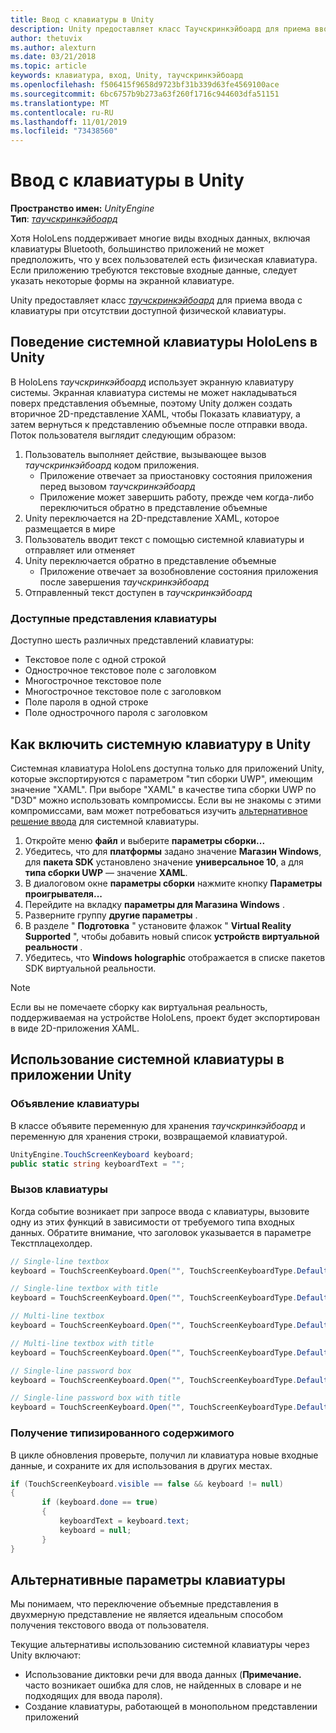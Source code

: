 ```yaml
---
title: Ввод с клавиатуры в Unity
description: Unity предоставляет класс Таучскринкэйбоард для приема ввода с клавиатуры при отсутствии доступной физической клавиатуры.
author: thetuvix
ms.author: alexturn
ms.date: 03/21/2018
ms.topic: article
keywords: клавиатура, вход, Unity, таучскринкэйбоард
ms.openlocfilehash: f506415f9658d9723bf31b339d63fe4569100ace
ms.sourcegitcommit: 6bc6757b9b273a63f260f1716c944603dfa51151
ms.translationtype: MT
ms.contentlocale: ru-RU
ms.lasthandoff: 11/01/2019
ms.locfileid: "73438560"
---
```

# <a name="keyboard-input-in-unity"></a>Ввод с клавиатуры в Unity

**Пространство имен:** *UnityEngine*<br>
 **Тип**:  *[таучскринкэйбоард](https://docs.unity3d.com/ScriptReference/TouchScreenKeyboard.html)*

Хотя HoloLens поддерживает многие виды входных данных, включая клавиатуры Bluetooth, большинство приложений не может предположить, что у всех пользователей есть физическая клавиатура. Если приложению требуются текстовые входные данные, следует указать некоторые формы на экранной клавиатуре.

Unity предоставляет класс *[таучскринкэйбоард](https://docs.unity3d.com/ScriptReference/TouchScreenKeyboard.html)* для приема ввода с клавиатуры при отсутствии доступной физической клавиатуры.

## <a name="hololens-system-keyboard-behavior-in-unity"></a>Поведение системной клавиатуры HoloLens в Unity

В HoloLens *таучскринкэйбоард* использует экранную клавиатуру системы. Экранная клавиатура системы не может накладываться поверх представления объемные, поэтому Unity должен создать вторичное 2D-представление XAML, чтобы Показать клавиатуру, а затем вернуться к представлению объемные после отправки ввода. Поток пользователя выглядит следующим образом:
1. Пользователь выполняет действие, вызывающее вызов *таучскринкэйбоард* кодом приложения.
    * Приложение отвечает за приостановку состояния приложения перед вызовом *таучскринкэйбоард*
    * Приложение может завершить работу, прежде чем когда-либо переключиться обратно в представление объемные
2. Unity переключается на 2D-представление XAML, которое размещается в мире
3. Пользователь вводит текст с помощью системной клавиатуры и отправляет или отменяет
4. Unity переключается обратно в представление объемные
    * Приложение отвечает за возобновление состояния приложения после завершения *таучскринкэйбоард*
5. Отправленный текст доступен в *таучскринкэйбоард*

### <a name="available-keyboard-views"></a>Доступные представления клавиатуры

Доступно шесть различных представлений клавиатуры:
* Текстовое поле с одной строкой
* Однострочное текстовое поле с заголовком
* Многострочное текстовое поле
* Многострочное текстовое поле с заголовком
* Поле пароля в одной строке
* Поле однострочного пароля с заголовком

## <a name="how-to-enable-the-system-keyboard-in-unity"></a>Как включить системную клавиатуру в Unity

Системная клавиатура HoloLens доступна только для приложений Unity, которые экспортируются с параметром "тип сборки UWP", имеющим значение "XAML". При выборе "XAML" в качестве типа сборки UWP по "D3D" можно использовать компромиссы. Если вы не знакомы с этими компромиссами, вам может потребоваться изучить [альтернативное решение ввода](#alternative-keyboard-options) для системной клавиатуры.
1. Откройте меню **файл** и выберите **параметры сборки...**
2. Убедитесь, что для **платформы** задано значение **Магазин Windows**, для **пакета SDK** установлено значение **универсальное 10**, а для **типа сборки UWP** — значение **XAML**.
3. В диалоговом окне **параметры сборки** нажмите кнопку **Параметры проигрывателя...**
4. Перейдите на вкладку **параметры для Магазина Windows** .
5. Разверните группу **другие параметры** .
6. В разделе " **Подготовка** " установите флажок " **Virtual Reality Supported** ", чтобы добавить новый список **устройств виртуальной реальности** .
7. Убедитесь, что **Windows holographic** отображается в списке пакетов SDK виртуальной реальности.

>[!NOTE]
>Если вы не помечаете сборку как виртуальная реальность, поддерживаемая на устройстве HoloLens, проект будет экспортирован в виде 2D-приложения XAML.

## <a name="using-the-system-keyboard-in-your-unity-app"></a>Использование системной клавиатуры в приложении Unity

### <a name="declare-the-keyboard"></a>Объявление клавиатуры

В классе объявите переменную для хранения *таучскринкэйбоард* и переменную для хранения строки, возвращаемой клавиатурой.

```cs
UnityEngine.TouchScreenKeyboard keyboard;
public static string keyboardText = "";
```

### <a name="invoke-the-keyboard"></a>Вызов клавиатуры

Когда событие возникает при запросе ввода с клавиатуры, вызовите одну из этих функций в зависимости от требуемого типа входных данных. Обратите внимание, что заголовок указывается в параметре Текстплацехолдер.

```cs
// Single-line textbox
keyboard = TouchScreenKeyboard.Open("", TouchScreenKeyboardType.Default, false, false, false, false);

// Single-line textbox with title
keyboard = TouchScreenKeyboard.Open("", TouchScreenKeyboardType.Default, false, false, false, false, "Single-line title");

// Multi-line textbox
keyboard = TouchScreenKeyboard.Open("", TouchScreenKeyboardType.Default, false, true, false, false);

// Multi-line textbox with title
keyboard = TouchScreenKeyboard.Open("", TouchScreenKeyboardType.Default, false, true, false, false, "Multi-line Title");

// Single-line password box
keyboard = TouchScreenKeyboard.Open("", TouchScreenKeyboardType.Default, false, false, true, false);

// Single-line password box with title
keyboard = TouchScreenKeyboard.Open("", TouchScreenKeyboardType.Default, false, false, true, false, "Secure Single-line Title");
```

### <a name="retrieve-typed-contents"></a>Получение типизированного содержимого

В цикле обновления проверьте, получил ли клавиатура новые входные данные, и сохраните их для использования в других местах.

```cs
if (TouchScreenKeyboard.visible == false && keyboard != null)
{
       if (keyboard.done == true)
       {
           keyboardText = keyboard.text;
           keyboard = null;
       }
}
```

## <a name="alternative-keyboard-options"></a>Альтернативные параметры клавиатуры

Мы понимаем, что переключение объемные представления в двухмерную представление не является идеальным способом получения текстового ввода от пользователя.

Текущие альтернативы использованию системной клавиатуры через Unity включают:
* Использование диктовки речи для ввода данных (<b>Примечание.</b> часто возникает ошибка для слов, не найденных в словаре и не подходящих для ввода пароля).
* Создание клавиатуры, работающей в монопольном представлении приложений
